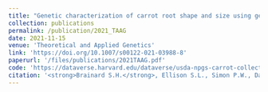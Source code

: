 ```yaml
---
title: "Genetic characterization of carrot root shape and size using genome-wide association analysis and genomic-estimated breeding values"
collection: publications
permalink: /publication/2021_TAAG
date: 2021-11-15
venue: 'Theoretical and Applied Genetics'
link: 'https://doi.org/10.1007/s00122-021-03988-8'
paperurl: '/files/publications/2021TAAG.pdf'
code: 'https://dataverse.harvard.edu/dataverse/usda-npgs-carrot-collection'
citation: '<strong>Brainard S.H.</strong>, Ellison S.L., Simon P.W., Dawson J.C., and Goldman I.L. Genetic characterization of carrot root shape and size using genome-wide association analysis and genomic-estimated breeding values. <i>Theor Appl Genet</i> (2021)'
---
```



